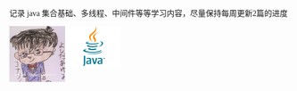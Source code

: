 <font face="verdana">记录 java 集合基础、多线程、中间件等等学习内容，尽量保持每周更新2篇的进度</font>

<img src="resource/pictures/conan.png" alt="JVM_sample" width=100  style="float:left;"/>
<img src="resource/pictures/java-logo.jpg" alt="JVM_sample" width="100"  style="float:left;"/>

